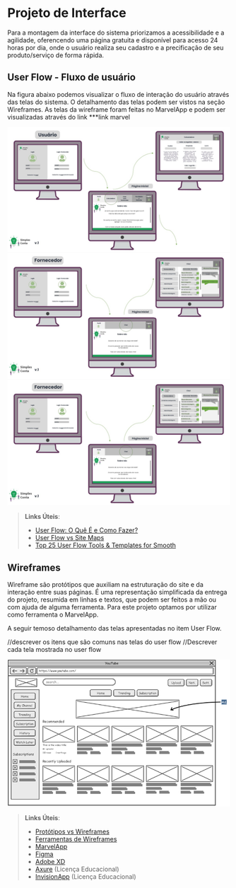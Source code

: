 
# Projeto de Interface

Para a montagem da interface do sistema priorizamos a acessibilidade e a agilidade, oferencendo uma página gratuita e disponível para acesso 24 horas por dia, onde o 
usuário realiza seu cadastro e a precificação de seu produto/serviço de forma rápida. 

## User Flow - Fluxo de usuário

Na figura abaixo podemos visualizar o fluxo de interação do usuário através das telas do sistema. O detalhamento das telas podem ser vistos na seção Wireframes. 
As telas da wireframe foram feitas no MarvelApp e podem ser visualizadas através do link ***link marvel

![alt text](https://github.com/ICEI-PUC-Minas-PMV-ADS/pmv-ads-2022-1-e1-proj-web-t1-simples-conta/blob/main/docs/img/UserflowUsuario.jpg)
![alt text](https://github.com/ICEI-PUC-Minas-PMV-ADS/pmv-ads-2022-1-e1-proj-web-t1-simples-conta/blob/main/docs/img/UserflowCont.jpg)
![alt text](https://github.com/ICEI-PUC-Minas-PMV-ADS/pmv-ads-2022-1-e1-proj-web-t1-simples-conta/blob/main/docs/img/UserflowForne.jpg)

> **Links Úteis**:
> - [User Flow: O Quê É e Como Fazer?](https://medium.com/7bits/fluxo-de-usu%C3%A1rio-user-flow-o-que-%C3%A9-como-fazer-79d965872534)
> - [User Flow vs Site Maps](http://designr.com.br/sitemap-e-user-flow-quais-as-diferencas-e-quando-usar-cada-um/)
> - [Top 25 User Flow Tools & Templates for Smooth](https://www.mockplus.com/blog/post/user-flow-tools)


## Wireframes

Wireframe são protótipos que auxiliam na estruturação do site e da interação entre suas páginas. É uma representação simplificada da entrega do projeto, resumida em linhas e textos, que podem ser feitos a mão ou com ajuda de alguma ferramenta. Para este projeto optamos por utilizar como ferramenta o MarvelApp. 

A seguir temoso detalhamento das telas apresentadas no item User Flow.

//descrever os itens que são comuns nas telas do user flow
//Descrever cada tela mostrada no user flow


![Exemplo de Wireframe](img/wireframe-example.png)
 
> **Links Úteis**:
> - [Protótipos vs Wireframes](https://www.nngroup.com/videos/prototypes-vs-wireframes-ux-projects/)
> - [Ferramentas de Wireframes](https://rockcontent.com/blog/wireframes/)
> - [MarvelApp](https://marvelapp.com/developers/documentation/tutorials/)
> - [Figma](https://www.figma.com/)
> - [Adobe XD](https://www.adobe.com/br/products/xd.html#scroll)
> - [Axure](https://www.axure.com/edu) (Licença Educacional)
> - [InvisionApp](https://www.invisionapp.com/) (Licença Educacional)
